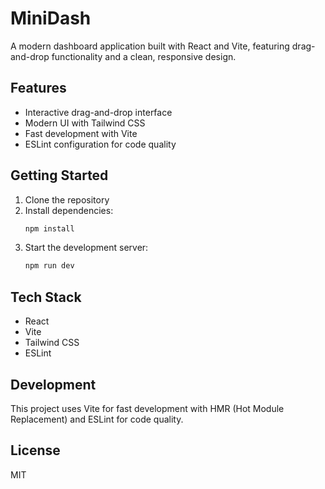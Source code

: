# MiniDash

A modern dashboard application built with React and Vite, featuring drag-and-drop functionality and a clean, responsive design.

## Features

- Interactive drag-and-drop interface
- Modern UI with Tailwind CSS
- Fast development with Vite
- ESLint configuration for code quality

## Getting Started

1. Clone the repository
2. Install dependencies:
   ```bash
   npm install
   ```
3. Start the development server:
   ```bash
   npm run dev
   ```

## Tech Stack

- React
- Vite
- Tailwind CSS
- ESLint

## Development

This project uses Vite for fast development with HMR (Hot Module Replacement) and ESLint for code quality.

## License

MIT
